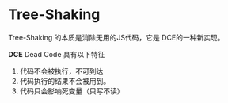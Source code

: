 # Tree-Shaking

Tree-Shaking 的本质是消除无用的JS代码，它是 DCE的一种新实现。

**DCE**
Dead Code 具有以下特征

1. 代码不会被执行，不可到达
2. 代码执行的结果不会被用到。
3. 代码只会影响死变量（只写不读）


